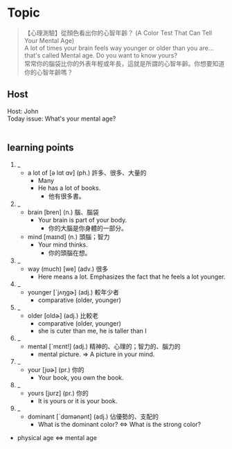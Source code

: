 # Topic

> 【心理測驗】從顏色看出你的心智年齡？ (A Color Test That Can Tell Your Mental Age) <br>
> A lot of times your brain feels way younger or older than you are... that's called Mental age. Do you want to know yours? <br>
> 常常你的腦袋比你的外表年輕或年長，這就是所謂的心智年齡。你想要知道你的心智年齡嗎？ <br>

## Host
Host: John
<br>Today issue: What's your mental age?
<br><br>
## learning points
1. _
	* a lot of  [ə lɑt ɑv]  (ph.)  許多、很多、大量的
        - Many
        - He has a lot of books.
            + 他有很多書。
2. _
	* brain  [bren]  (n.)  腦、腦袋
        - Your brain is part of your body.
            + 你的大腦是你身體的一部分。
	* mind  [maɪnd]  (n.)  頭腦；智力
        - Your mind thinks.
            + 你的頭腦在想。
3. _
	* way (much)  [we]  (adv.)  很多
        - Here means a lot. Emphasizes the fact that he feels a lot younger.
4. _
	* younger  [ˋjʌŋgɚ]  (adj.)  較年少者
        - comparative (older, younger)
5. _
	* older  [oldɚ]  (adj.)  比較老
        - comparative (older, younger)
        - she is cuter than me, he is taller than I
6. _
	* mental  [ˋmɛnt!]  (adj.)  精神的、心理的；智力的、腦力的
        - mental picture. => A picture in your mind.
7. _
	* your  [jʊɚ]  (pr.)  你的
        - Your book, you own the book.
8. _
	* yours  [jʊrz]  (pr.)  你的
        - It is yours or it is your book.
9. _
	* dominant  [ˋdɑmənənt]  (adj.)  佔優勢的、支配的
        - What is the dominant color? <=> What is the strong color?

* physical age <=> mental age